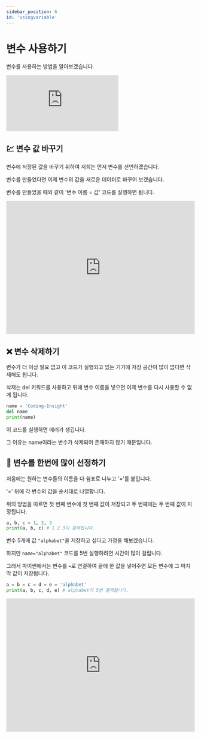 ```yaml
---
sidebar_position: 6
id: 'usingvariable'
---
```


# 변수 사용하기

변수를 사용하는 방법을 알아보겠습니다.

<iframe src="https://www.youtube.com/embed/Qu5_eBK6OkI" title="YouTube video player" frameborder="0" allow="accelerometer; autoplay; clipboard-write; encrypted-media; gyroscope; picture-in-picture" allowfullscreen></iframe>

## 💹 변수 값 바꾸기

변수에 저장된 값을 바꾸기 위하여 저희는 먼저 변수를 선언하겠습니다.

변수를 만들었다면 이제 변수의 값을 새로운 데이터로 바꾸어 보겠습니다.

변수를 만들었을 때와 같이 '변수 이름 = 값' 코드를 실행하면 됩니다.

<iframe src="https://trinket.io/embed/python/4745a3ecb9" width="100%" height="356" frameborder="0" marginwidth="0" marginheight="0" allowfullscreen></iframe>

## ❌ 변수 삭제하기

변수가 더 이상 필요 없고 이 코드가 실행되고 있는 기기에 저장 공간이 많이 없다면 삭제해도 됩니다.

삭제는 del 키워드를 사용하고 뒤에 변수 이름을 넣으면 이제 변수를 다시 사용할 수 없게 됩니다.

```python
name = 'Coding-Insight'
del name
print(name)
```

이 코드를 실행하면 에러가 생깁니다.

그 이유는 name이라는 변수가 삭제되어 존재하지 않기 때문입니다.

## 🐛 변수를 한번에 많이 선정하기

처음에는 원하는 변수들의 이름을 다 쉼표로 나누고 '='를 붙입니다.

'=' 뒤에 각 변수의 값을 순서대로 나열합니다.

위의 방법을 따르면 첫 번째 변수에 첫 번째 값이 저장되고 두 번째에는 두 번째 값이 지정됩니다.

```python
a, b, c = 1, 2, 3
print(a, b, c) # 1 2 3이 출력됩니다.
```

변수 5개에 값 `"alphabet"`을 저장하고 싶다고 가정을 해보겠습니다.

하지만 `name="alphabet"` 코드를 5번 실행하려면 시간이 많이 걸립니다.

그래서 파이썬에서는 변수를 `=`로 연결하여 끝에 한 값을 넣어주면 모든 변수에 그 마지막 값이 저장됩니다.

```python
a = b = c = d = e = 'alphabet'
print(a, b, c, d, e) # alphabet이 5번 출력됩니다.
```

<iframe src="https://trinket.io/embed/python3/ac33761c8a" width="100%" height="356" frameborder="0" marginwidth="0" marginheight="0" allowfullscreen></iframe>
